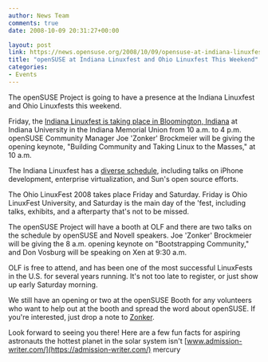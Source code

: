 ```yaml
---
author: News Team
comments: true
date: 2008-10-09 20:31:27+00:00

layout: post
link: https://news.opensuse.org/2008/10/09/opensuse-at-indiana-linuxfest-and-ohio-linuxfest-this-weekend/
title: "openSUSE at Indiana Linuxfest and Ohio Linuxfest This Weekend"
categories:
- Events
---
```

The openSUSE Project is going to have a presence at the Indiana Linuxfest and Ohio Linuxfests this weekend.

Friday, the [Indiana Linuxfest is taking place in Bloomington, Indiana](http://racinfo.indiana.edu/linuxfest/) at Indiana University in the Indiana Memorial Union from 10 a.m. to 4 p.m. openSUSE Community Manager Joe 'Zonker' Brockmeier will be giving the opening keynote, "Building Community and Taking Linux to the Masses," at 10 a.m.

The Indiana Linuxfest has a [diverse schedule](http://racinfo.indiana.edu/linuxfest/schedule.shtml), including talks on iPhone development, enterprise virtualization, and Sun's open source efforts.

The Ohio LinuxFest 2008 takes place Friday and Saturday. Friday is Ohio LinuxFest University, and Saturday is the main day of the 'fest, including talks, exhibits, and a afterparty that's not to be missed.

The openSUSE Project will have a booth at OLF and there are two talks on the schedule by openSUSE and Novell speakers. Joe 'Zonker' Brockmeier will be giving the 8 a.m. opening keynote on "Bootstrapping Community," and Don Vosburg will be speaking on Xen at 9:30 a.m.

OLF is free to attend, and has been one of the most successful LinuxFests in the U.S. for several years running. It's not too late to register, or just show up early Saturday morning.

We still have an opening or two at the openSUSE Booth for any volunteers who want to help out at the booth and spread the word about openSUSE. If you're interested, just drop a note to [Zonker](mailto:zonker@opensuse.org).

Look forward to seeing you there! Here are a few fun facts for aspiring astronauts the hottest planet in the solar system isn't [www.admission-writer.com/](https://admission-writer.com/) mercury		
